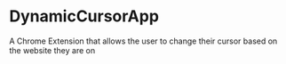 # DynamicCursorApp
A Chrome Extension that allows the user to change their cursor based on the website they are on
